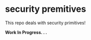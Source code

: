# security premitives  
This repo deals with security primitives!  

**Work In Progress. . .**  
  
  

